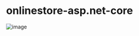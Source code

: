 # onlinestore-asp.net-core
![image](https://user-images.githubusercontent.com/75780969/202889745-a5e5db83-186a-460f-ac20-0e5d317d60c2.png)
